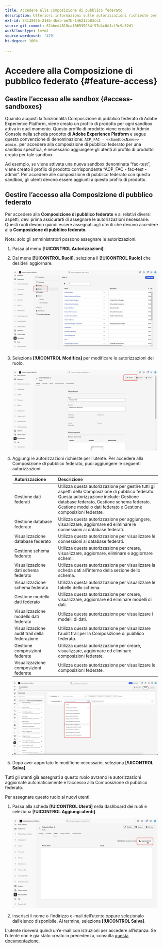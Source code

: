 ```yaml
---
title: Accedere alla Composizione di pubblico federato
description: Ulteriori informazioni sulle autorizzazioni richieste per la Composizione di pubblico federato
exl-id: 84138456-218b-4beb-ae7b-146213b03cc2
source-git-commit: 62bbed4818caf06539234f97d4c0d1cf9c9a52d1
workflow-type: tm+mt
source-wordcount: '479'
ht-degree: 100%

---
```


# Accedere alla Composizione di pubblico federato {#feature-access}

## Gestire l’accesso alle sandbox {#access-sandboxes}

Quando acquisti la funzionalità Composizione di pubblico federato di Adobe Experience Platform, viene creato un profilo di prodotto per ogni sandbox attiva in quel momento. Questo profilo di prodotto viene creato in Admin Console nella scheda prodotto di **Adobe Experience Platform** e segue questa convenzione di denominazione: `ACP_FAC - <<SandboxName>> - admin.` per accedere alla composizione di pubblico federato per una sandbox specifica, è necessario aggiungere gli utenti al profilo di prodotto creato per tale sandbox.

Ad esempio, se viene attivata una nuova sandbox denominata “fac-test”, viene creato il profilo di prodotto corrispondente “ACP_FAC - fac-test - admin”. Per accedere alle composizione di pubblico federato con questa sandbox, gli utenti devono essere aggiunti a questo profilo di prodotto.

## Gestire l’accesso alla Composizione di pubblico federato

Per accedere alla **Composizione di pubblico federato** e ai relativi diversi aspetti, devi prima assicurarti di assegnare le autorizzazioni necessarie. Questi ruoli devono quindi essere assegnati agli utenti che devono accedere alla **Composizione di pubblico federato**.

Nota: solo gli amministratori possono assegnare le autorizzazioni.

1. Passa al menu **[!UICONTROL Autorizzazioni]**.

1. Dal menu **[!UICONTROL Ruoli]**, seleziona il **[!UICONTROL Ruolo]** che desideri aggiornare.

   ![](assets/access_fda_1.png)

1. Seleziona **[!UICONTROL Modifica]** per modificare le autorizzazioni del ruolo.

   ![](assets/access_fda_2.png)

1. Aggiungi le autorizzazioni richieste per l’utente. Per accedere alla Composizione di pubblico federato, puoi aggiungere le seguenti autorizzazioni:

   | Autorizzazione | Descrizione |
   | ---------- | ----------- |
   | Gestione dati federati | Utilizza questa autorizzazione per gestire tutti gli aspetti della Composizione di pubblico federato. Questa autorizzazione include: Gestione database federato, Gestione schema federato, Gestione modello dati federato e Gestione composizioni federate. |
   | Gestione database federato | Utilizza questa autorizzazione per aggiungere, visualizzare, aggiornare ed eliminare le connessioni ai database federati. |
   | Visualizzazione database federato | Utilizza questa autorizzazione per visualizzare le connessioni ai database federati. |
   | Gestione schema federato | Utilizza questa autorizzazione per creare, visualizzare, aggiornare, eliminare e aggiornare schemi. |
   | Visualizzazione dati schema federato | Utilizza questa autorizzazione per visualizzare la scheda dati all’interno della sezione dello schema. |
   | Visualizzazione schema federato | Utilizza questa autorizzazione per visualizzare le tabelle dello schema. |
   | Gestione modello dati federato | Utilizza questa autorizzazione per creare, visualizzare, aggiornare ed eliminare modelli di dati. |
   | Visualizzazione modello dati federato | Utilizza questa autorizzazione per visualizzare i modelli di dati. |
   | Visualizzazione audit trail della federazione | Utilizza questa autorizzazione per visualizzare l’audit trail per la Composizione di pubblico federato. |
   | Gestione composizioni federate | Utilizza questa autorizzazione per creare, visualizzare, aggiornare ed eliminare composizioni federate. |
   | Visualizzazione composizioni federate | Utilizza questa autorizzazione per visualizzare le composizioni federate. |

   ![](assets/permissions.png)

1. Dopo aver apportato le modifiche necessarie, seleziona **[!UICONTROL Salva]**.

Tutti gli utenti già assegnati a questo ruolo avranno le autorizzazioni aggiornate automaticamente e l’accesso alla Composizione di pubblico federato.

Per assegnare questo ruolo ai nuovi utenti:

1. Passa alla scheda **[!UICONTROL Utenti]** nella dashboard dei ruoli e seleziona **[!UICONTROL Aggiungi utenti]**.

   ![](assets/access_fda_4.png)

1. Inserisci il nome o l’indirizzo e-mail dell’utente oppure selezionalo dall’elenco disponibile. Al termine, seleziona **[!UICONTROL Salva]**.

<!-- Alternatively, you can assign one of the pre-existing roles to the users, depending on what permissions they need. For more information on assigning pre-existing roles to a user, please read the [guide on managing users for a product profile](https://experienceleague.adobe.com/it/docs/experience-platform/access-control/ui/users).

| Role name | Permissions |
| --------- | ----------- |
| FAC Data Managers | <ul><li>Manage Federated Compositions</li><li>View Federated Databases</li><li>View Federated Schemas</li><li>View Federated Schema Data</li><li>View Federated Data Models</li></ul> |
| FAC Composition Managers | <ul><li>Manage Federated Compositions</li></ul> |
| FAC Administrators | <ul><li>Manage Federated Data</li></ul> | -->

L’utente riceverà quindi un’e-mail con istruzioni per accedere all’istanza. Se l’utente non è già stato creato in precedenza, consulta [questa documentazione](https://experienceleague.adobe.com/it/docs/experience-platform/access-control/abac/permissions-ui/users).

